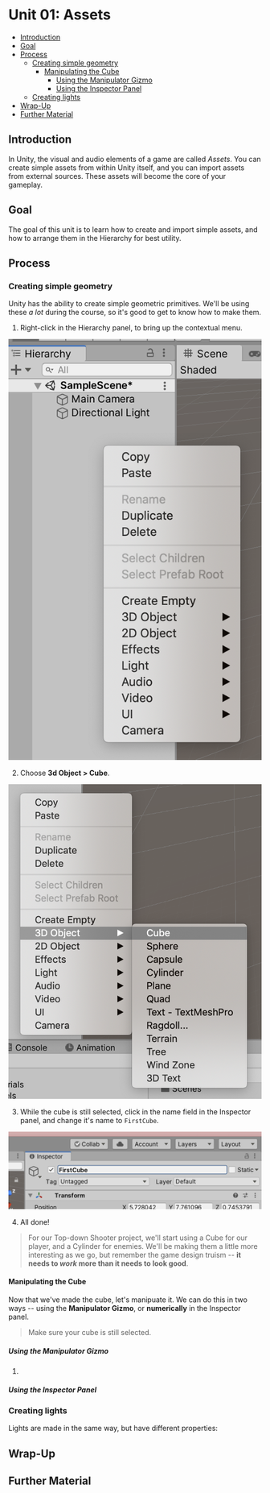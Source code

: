 # Unit 01: Assets <!-- omit in toc -->

- [Introduction](#introduction)
- [Goal](#goal)
- [Process](#process)
  - [Creating simple geometry](#creating-simple-geometry)
    - [Manipulating the Cube](#manipulating-the-cube)
      - [Using the Manipulator Gizmo](#using-the-manipulator-gizmo)
      - [Using the Inspector Panel](#using-the-inspector-panel)
  - [Creating lights](#creating-lights)
- [Wrap-Up](#wrap-up)
- [Further Material](#further-material)

## Introduction

In Unity, the visual and audio elements of a game are called *Assets*. You can create simple assets from within Unity itself, and you can import assets from external sources. These assets will become the core of your gameplay.

## Goal

The goal of this unit is to learn how to create and import simple assets, and how to arrange them in the Hierarchy for best utility.

## Process

### Creating simple geometry

Unity has the ability to create simple geometric primitives. We'll be using these *a lot* during the course, so it's good to get to know how to make them.

1. Right-click in the Hierarchy panel, to bring up the contextual menu.

![Hierarchy Menu](images/00_PrimitiveMenu.png)

2. Choose **3d Object > Cube**.

![New Cube](images/00_3dObject.png)

3. While the cube is still selected, click in the name field in the Inspector panel, and change it's name to `FirstCube`.

![Rename Cube](images/00_RenameCube.png)

4. All done!

> For our Top-down Shooter project, we'll start using a Cube for our player, and a Cylinder for enemies. We'll be making them a little more interesting as we go, but remember the game design truism -- **it needs to *work* more than it needs to look good**.

#### Manipulating the Cube

Now that we've made the cube, let's manipuate it. We can do this in two ways -- using the **Manipulator Gizmo**, or **numerically** in the Inspector panel.

> Make sure your cube is still selected.

##### Using the Manipulator Gizmo

1. 

##### Using the Inspector Panel

### Creating lights

Lights are made in the same way, but have different properties:

## Wrap-Up

## Further Material